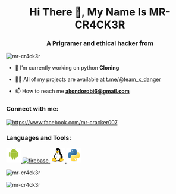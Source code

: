 <h1 align="center">Hi There 👋, My Name Is MR-CR4CK3R</h1>
<h3 align="center">A Prigramer and ethical hacker from</h3>

<p align="left"> <img src="https://komarev.com/ghpvc/?username=mr-cr4ck3r&label=MY%20VIEW%20IS&color=00ff00&style=flat" alt="mr-cr4ck3r" /> </p>

- 🔭 I’m currently working on python **Cloning**

- 👨‍💻 All of my projects are available at [t.me/@team_x_danger](t.me/@team_x_danger)

- 📫 How to reach me **akondorobi6@gmail.com**

<h3 align="left">Connect with me:</h3>
<p align="left">
<a href="https://fb.com/https://www.facebook.com/mr-cracker007" target="blank"><img align="center" src="https://raw.githubusercontent.com/rahuldkjain/github-profile-readme-generator/master/src/images/icons/Social/facebook.svg" alt="https://www.facebook.com/mr-cracker007" height="30" width="40" /></a>
</p>

<h3 align="left">Languages and Tools:</h3>
<p align="left"> <a href="https://developer.android.com" target="_blank" rel="noreferrer"> <img src="https://raw.githubusercontent.com/devicons/devicon/master/icons/android/android-original-wordmark.svg" alt="android" width="40" height="40"/> </a> <a href="https://firebase.google.com/" target="_blank" rel="noreferrer"> <img src="https://www.vectorlogo.zone/logos/firebase/firebase-icon.svg" alt="firebase" width="40" height="40"/> </a> <a href="https://www.linux.org/" target="_blank" rel="noreferrer"> <img src="https://raw.githubusercontent.com/devicons/devicon/master/icons/linux/linux-original.svg" alt="linux" width="40" height="40"/> </a> <a href="https://www.python.org" target="_blank" rel="noreferrer"> <img src="https://raw.githubusercontent.com/devicons/devicon/master/icons/python/python-original.svg" alt="python" width="40" height="40"/> </a> </p>

<p><img align="center" src="https://github-readme-stats.vercel.app/api/top-langs?username=mr-cr4ck3r&show_icons=true&locale=en&layout=compact" alt="mr-cr4ck3r" /></p>

<p><img align="center" src="https://github-readme-streak-stats.herokuapp.com/?user=mr-cr4ck3r&theme=dark" alt="mr-cr4ck3r" /></p>

